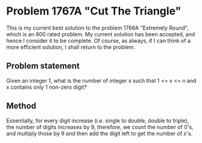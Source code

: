 # Problem 1767A "Cut The Triangle"

This is my current best solution to the problem 1766A "Extremely Round", which is an 800 rated problem. My current solution has been accepted, and hence I consider it to be complete. Of course, as always, if I can think of a more efficient solution, I shall return to the problem. 

## Problem statement
Given an integer 1, what is the number of integer x such that 1 <= x <= n and x contains only 1 non-zero digit?

## Method
Essentially, for every digit increase (i.e. single to double, double to triple), the number of digits increases by 9, therefore, we count the number of 0's, and multiply those by 9 and then add the digit left to get the number of x's.